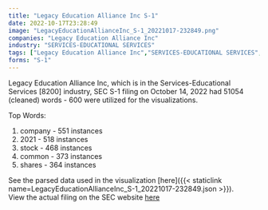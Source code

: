 ```yaml
---
title: "Legacy Education Alliance Inc S-1"
date: 2022-10-17T23:28:49
image: "LegacyEducationAllianceInc_S-1_20221017-232849.png"
companies: "Legacy Education Alliance Inc"
industry: "SERVICES-EDUCATIONAL SERVICES"
tags: ["Legacy Education Alliance Inc","SERVICES-EDUCATIONAL SERVICES","10-14-2022","S-1"]
forms: "S-1"
---
```

Legacy Education Alliance Inc, which is in the Services-Educational Services [8200] industry, SEC S-1 filing on October 14, 2022 had 51054 (cleaned) words - 600 were utilized for the visualizations.

Top Words:
1. company - 551 instances
2. 2021 - 518 instances
3. stock - 468 instances
4. common - 373 instances
5. shares - 364 instances


See the parsed data used in the visualization [here]({{< staticlink name=LegacyEducationAllianceInc_S-1_20221017-232849.json >}}).  
View the actual filing on the SEC website [here](https://www.sec.gov/Archives/edgar/data/1561880/0001493152-22-028482.txt)